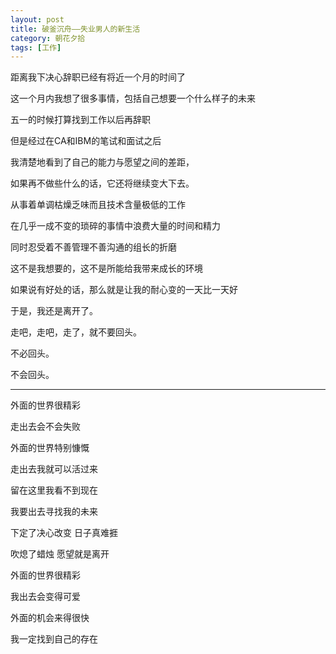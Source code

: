 ```yaml
---
layout: post
title: 破釜沉舟——失业男人的新生活
category: 朝花夕拾
tags: [工作]
---
```

距离我下决心辞职已经有将近一个月的时间了 
	
这一个月内我想了很多事情，包括自己想要一个什么样子的未来 
	
五一的时候打算找到工作以后再辞职 
	
但是经过在CA和IBM的笔试和面试之后 
	
我清楚地看到了自己的能力与愿望之间的差距， 
	
如果再不做些什么的话，它还将继续变大下去。 
	
从事着单调枯燥乏味而且技术含量极低的工作 
	
在几乎一成不变的琐碎的事情中浪费大量的时间和精力 
	
同时忍受着不善管理不善沟通的组长的折磨 
	
这不是我想要的，这不是所能给我带来成长的环境 
	
如果说有好处的话，那么就是让我的耐心变的一天比一天好 
	
于是，我还是离开了。 
	
走吧，走吧，走了，就不要回头。 
	
不必回头。 
	
不会回头。 
	
------------------------------------- 
	
外面的世界很精彩 
	
走出去会不会失败 
	
外面的世界特别慷慨 
	
走出去我就可以活过来 
	
留在这里我看不到现在 
	
我要出去寻找我的未来 
	
下定了决心改变 日子真难捱 
	
吹熄了蜡烛 愿望就是离开 
	
外面的世界很精彩 
	
我出去会变得可爱 
	
外面的机会来得很快 
	
我一定找到自己的存在